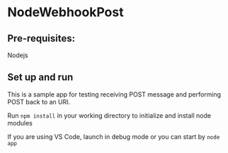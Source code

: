 # NodeWebhookPost
## Pre-requisites:
Nodejs

## Set up and run
This is a sample app for testing receiving POST message and performing POST back to an URI.

Run `npm install` in your working directory to initialize and install node modules

If you are using VS Code, launch in debug mode or you can start by 
`node app`

